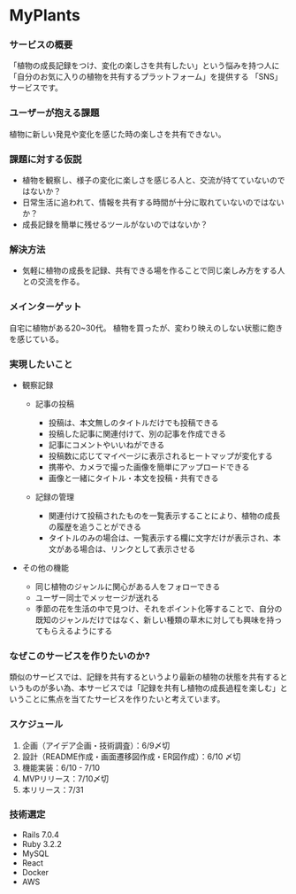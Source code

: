 # MyPlants
### サービスの概要
「植物の成長記録をつけ、変化の楽しさを共有したい」という悩みを持つ人に
「自分のお気に入りの植物を共有するプラットフォーム」を提供する
「SNS」サービスです。

### ユーザーが抱える課題
植物に新しい発見や変化を感じた時の楽しさを共有できない。

### 課題に対する仮説
- 植物を観察し、様子の変化に楽しさを感じる人と、交流が持てていないのではないか？
- 日常生活に追われて、情報を共有する時間が十分に取れていないのではないか？
- 成長記録を簡単に残せるツールがないのではないか？

### 解決方法
- 気軽に植物の成長を記録、共有できる場を作ることで同じ楽しみ方をする人との交流を作る。

### メインターゲット
自宅に植物がある20~30代。
植物を買ったが、変わり映えのしない状態に飽きを感じている。

### 実現したいこと
- 観察記録
    - 記事の投稿
        - 投稿は、本文無しのタイトルだけでも投稿できる
        - 投稿した記事に関連付けて、別の記事を作成できる
        - 記事にコメントやいいねができる
        - 投稿数に応じてマイページに表示されるヒートマップが変化する
        - 携帯や、カメラで撮った画像を簡単にアップロードできる
        - 画像と一緒にタイトル・本文を投稿・共有できる

    - 記録の管理
        - 関連付けて投稿されたものを一覧表示することにより、植物の成長の履歴を追うことができる
        - タイトルのみの場合は、一覧表示する欄に文字だけが表示され、本文がある場合は、リンクとして表示させる

- その他の機能
    - 同じ植物のジャンルに関心がある人をフォローできる
    - ユーザー同士でメッセージが送れる
    - 季節の花を生活の中で見つけ、それをポイント化等することで、自分の既知のジャンルだけではなく、新しい種類の草木に対しても興味を持ってもらえるようにする

### なぜこのサービスを作りたいのか?
類似のサービスでは、記録を共有するというより最新の植物の状態を共有するというものが多い為、本サービスでは「記録を共有し植物の成長過程を楽しむ」ということに焦点を当てたサービスを作りたいと考えています。

### スケジュール
1. 企画（アイデア企画・技術調査）：6/9〆切
2. 設計（README作成・画面遷移図作成・ER図作成）：6/10 〆切
3. 機能実装：6/10 - 7/10
4. MVPリリース：7/10〆切
5. 本リリース：7/31

### 技術選定
- Rails 7.0.4
- Ruby 3.2.2
- MySQL
- React
- Docker
- AWS
